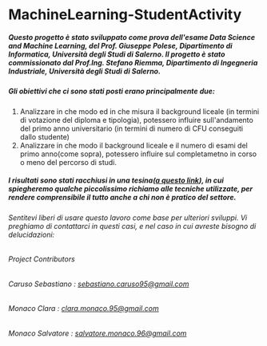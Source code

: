 # MachineLearning-StudentActivity

##### Questo progetto è stato sviluppato come prova dell'esame Data Science and Machine Learning, del Prof. Giuseppe Polese, Dipartimento di Informatica, Università degli Studi di Salerno. Il progetto è stato commissionato dal Prof.Ing. Stefano Riemma, Dipartimento di Ingegneria Industriale, Università degli Studi di Salerno. 
##### Gli obiettivi che ci sono stati posti erano principalmente due:
1. Analizzare in che modo ed in che misura il background liceale (in termini di votazione del diploma e tipologia), potessero       influire sull'andamento del primo anno universitario (in termini di numero di CFU conseguiti dallo studente)
2. Analizzare in che modo il background liceale e il numero di esami del primo anno(come sopra), potessero influire sul             completametno in corso o meno del percorso di studi.


##### I risultati sono stati racchiusi in una tesina([a questo link](https://github.com/Sebastiano2906/MachineLearning-StudentActivity/blob/master/Analisi%20delle%20performance%20studentesche.pdf)), in cui spiegheremo qualche piccolissimo richiamo alle tecniche utilizzate, per rendere comprensibile il tutto anche a chi non è pratico del settore.

###### Sentitevi liberi di usare questo lavoro come base per ulteriori sviluppi. Vi preghiamo di contattarci in questi casi, e nel caso in cui avreste bisogno di delucidazioni:

###### Project Contributors 
###### Caruso Sebastiano : sebastiano.caruso95@gmail.com
###### Monaco Clara : clara.monaco.95@gmail.com
###### Monaco Salvatore : salvatore.monaco.96@gmail.com
